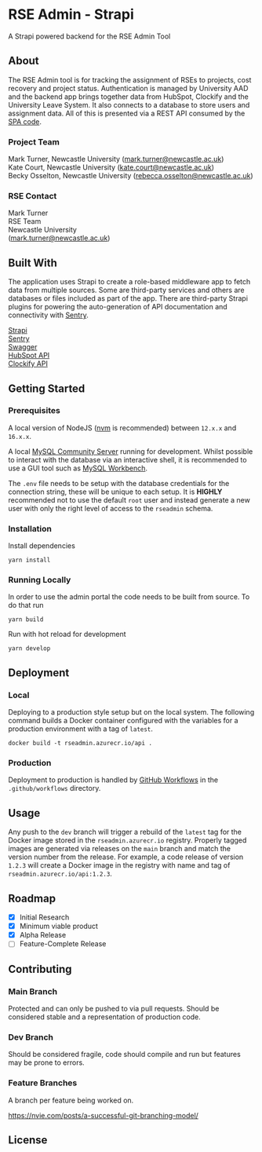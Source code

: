 # RSE Admin - Strapi
A Strapi powered backend for the RSE Admin Tool

## About

The RSE Admin tool is for tracking the assignment of RSEs to projects, cost recovery and project status. Authentication is managed by University AAD and the backend app brings together data from HubSpot, Clockify and the University Leave System. It also connects to a database to store users and assignment data. All of this is presented via a REST API consumed by the [SPA code](https://github.com/NewcastleRSE/rse-admin-webapp).

### Project Team
Mark Turner, Newcastle University  ([mark.turner@newcastle.ac.uk](mailto:mark.turner@newcastle.ac.uk))    
Kate Court, Newcastle University  ([kate.court@newcastle.ac.uk](mailto:kate.court@newcastle.ac.uk))  
Becky Osselton, Newcastle University  ([rebecca.osselton@newcastle.ac.uk](mailto:rebecca.osselton@newcastle.ac.uk))  

### RSE Contact
Mark Turner  
RSE Team  
Newcastle University  
([mark.turner@newcastle.ac.uk](mailto:mark.turner@newcastle.ac.uk))  

## Built With

The application uses Strapi to create a role-based middleware app to fetch data from multiple sources. Some are third-party services and others are databases or files included as part of the app. There are third-party Strapi plugins for powering the auto-generation of API documentation and connectivity with [Sentry](https://sentry.io).

[Strapi](https://strapi.io/)   
[Sentry](https://strapi.io/integrations/sentry)   
[Swagger](https://docs.strapi.io/developer-docs/latest/plugins/documentation.html)   
[HubSpot API](https://developers.hubspot.com/docs/api/overview)  
[Clockify API](https://clockify.me/developers-api)  

## Getting Started

### Prerequisites

A local version of NodeJS ([nvm](https://github.com/nvm-sh/nvm) is recommended) between `12.x.x` and `16.x.x`.  

A local [MySQL Community Server](https://dev.mysql.com/downloads/mysql/) running for development. Whilst possible to interact with the database via an interactive shell, it is recommended to use a GUI tool such as [MySQL Workbench](https://dev.mysql.com/downloads/workbench/).

The `.env` file needs to be setup with the database credentials for the connection string, these will be unique to each setup. It is **HIGHLY** recommended not to use the default `root` user and instead generate a new user with only the right level of access to the `rseadmin` schema.

### Installation

Install dependencies

```
yarn install
```

### Running Locally

In order to use the admin portal the code needs to be built from source. To do that run

```
yarn build
```

Run with hot reload for development

```
yarn develop
```

## Deployment

### Local

Deploying to a production style setup but on the local system. The following command builds a Docker container configured with the variables for a production environment with a tag of `latest`.

```
docker build -t rseadmin.azurecr.io/api .
```

### Production

Deployment to production is handled by [GitHub Workflows](https://docs.github.com/en/actions/using-workflows) in the `.github/workflows` directory.

## Usage

Any push to the `dev` branch will trigger a rebuild of the `latest` tag for the Docker image stored in the `rseadmin.azurecr.io` registry. Properly tagged images are generated via releases on the `main` branch and match the version number from the release. For example, a code release of version `1.2.3` will create a Docker image in the registry with name and tag of `rseadmin.azurecr.io/api:1.2.3`.

## Roadmap

- [x] Initial Research  
- [x] Minimum viable product
- [x] Alpha Release  
- [ ] Feature-Complete Release  

## Contributing

### Main Branch
Protected and can only be pushed to via pull requests. Should be considered stable and a representation of production code.

### Dev Branch
Should be considered fragile, code should compile and run but features may be prone to errors.

### Feature Branches
A branch per feature being worked on.

https://nvie.com/posts/a-successful-git-branching-model/

## License
